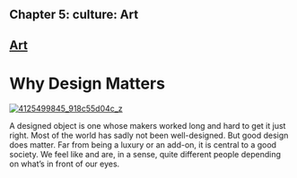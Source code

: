 Chapter  5: culture: Art
-----------------------

[Art](../category/culture/art/index.html)
-----------------------------------------

Why Design Matters
==================

[![4125499845\_918c55d04c\_z](http://i0.wp.com/www.thebookoflife.org/wp-content/uploads/2015/06/4125499845_918c55d04c_z.jpg?resize=635%2C425)](http://i2.wp.com/www.thebookoflife.org/wp-content/uploads/2015/06/4125499845_918c55d04c_z.jpg)

A designed object is one whose makers worked long and hard to get it just right. Most of the world has sadly not been well-designed. But good design does matter. Far from being a luxury or an add-on, it is central to a good society. We feel like and are, in a sense, quite different people depending on what’s in front of our eyes.

 

